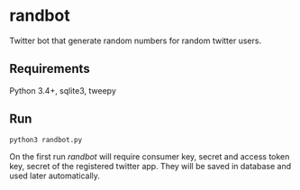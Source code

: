 # randbot
Twitter bot that generate random numbers for random twitter users.

## Requirements
Python 3.4+, sqlite3, tweepy

## Run

``` bash
python3 randbot.py
```

On the first run *randbot* will require consumer key, secret and access token
key, secret of the registered twitter app. They will be saved in database
and used later automatically.